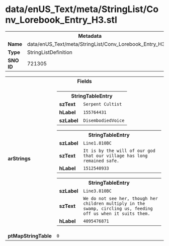 <h1>data/enUS_Text/meta/StringList/Conv_Lorebook_Entry_H3.stl</h1><table><tr><th colspan="100%">Metadata</th></tr><tr><td><b>Name</b></td><td>data/enUS_Text/meta/StringList/Conv_Lorebook_Entry_H3.stl</td></tr><tr><td><b>Type</b></td><td>StringListDefinition</td></tr><tr><td><b>SNO ID</b></td><td>721305</td></tr></table>

<table><tr><th colspan="100%">Fields</th></tr><tr><td><b>arStrings</b></td><td><table><tr><th colspan="100%">StringTableEntry</th></tr><tr><td><b>szText</b></td><td><code>Serpent Cultist</code></td></tr><tr><td><b>hLabel</b></td><td><code>155764431</code></td></tr><tr><td><b>szLabel</b></td><td><code>DisembodiedVoice</code></td></tr></table>


<table><tr><th colspan="100%">StringTableEntry</th></tr><tr><td><b>szLabel</b></td><td><code>Line1.810BC</code></td></tr><tr><td><b>szText</b></td><td><code>It is by the will of our god that our village has long remained safe.</code></td></tr><tr><td><b>hLabel</b></td><td><code>1512540933</code></td></tr></table>


<table><tr><th colspan="100%">StringTableEntry</th></tr><tr><td><b>szLabel</b></td><td><code>Line3.810BC</code></td></tr><tr><td><b>szText</b></td><td><code>We do not see her, though her children multiply in the swamp, circling us, feeding off us when it suits them.</code></td></tr><tr><td><b>hLabel</b></td><td><code>4095476871</code></td></tr></table>


</td></tr><tr><td><b>ptMapStringTable</b></td><td><code>0</code></td></tr></table>

